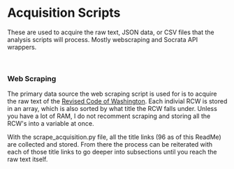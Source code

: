 # Acquisition Scripts

These are used to acquire the raw text, JSON data, or CSV files that the analysis scripts will process. Mostly webscraping and Socrata API wrappers. 

&nbsp;

### Web Scraping

The primary data source the web scraping script is used for is to acquire the raw text of the [Revised Code of Washington](http://apps.leg.wa.gov/rcw). Each indivial RCW is stored in an array, which is also sorted by what title the RCW falls under. Unless you have a lot of RAM, I do not recomment scraping and storing all the RCW's into a variable at once.

With the scrape_acquisition.py file, all the title links (96 as of this ReadMe) are collected and stored. From there the process can be reiterated with each of those title links to go deeper into subsections until you reach the raw text itself.

